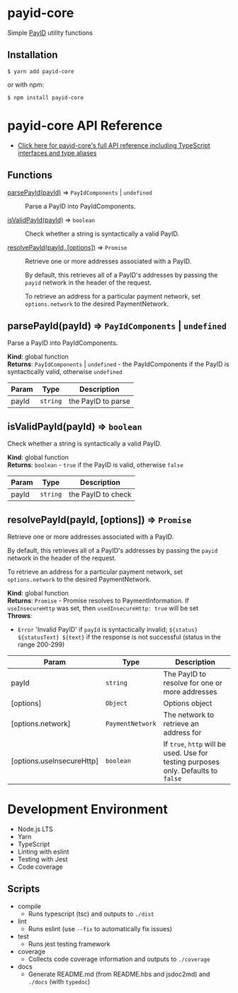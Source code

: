 # payid-core

Simple [PayID](https://payid.org/) utility functions

## Installation

```
$ yarn add payid-core
```

or with npm:
```
$ npm install payid-core
```

# payid-core API Reference

- [Click here for payid-core's full API reference including TypeScript interfaces and type aliases](https://intelliot.github.io/payid-core/modules/_index_.html)

## Functions

<dl>
<dt><a href="#parsePayId">parsePayId(payId)</a> ⇒ <code>PayIdComponents</code> | <code>undefined</code></dt>
<dd><p>Parse a PayID into PayIdComponents.</p>
</dd>
<dt><a href="#isValidPayId">isValidPayId(payId)</a> ⇒ <code>boolean</code></dt>
<dd><p>Check whether a string is syntactically a valid PayID.</p>
</dd>
<dt><a href="#resolvePayId">resolvePayId(payId, [options])</a> ⇒ <code>Promise</code></dt>
<dd><p>Retrieve one or more addresses associated with a PayID.</p>
<p>By default, this retrieves all of a PayID&#39;s addresses by passing the <code>payid</code> network in the header of the request.</p>
<p>To retrieve an address for a particular payment network, set <code>options.network</code> to the desired PaymentNetwork.</p>
</dd>
</dl>

<a name="parsePayId"></a>

## parsePayId(payId) ⇒ <code>PayIdComponents</code> \| <code>undefined</code>
Parse a PayID into PayIdComponents.

**Kind**: global function  
**Returns**: <code>PayIdComponents</code> \| <code>undefined</code> - the PayIdComponents if the PayID is syntactically valid, otherwise `undefined`  

| Param | Type | Description |
| --- | --- | --- |
| payId | <code>string</code> | the PayID to parse |

<a name="isValidPayId"></a>

## isValidPayId(payId) ⇒ <code>boolean</code>
Check whether a string is syntactically a valid PayID.

**Kind**: global function  
**Returns**: <code>boolean</code> - `true` if the PayID is valid, otherwise `false`  

| Param | Type | Description |
| --- | --- | --- |
| payId | <code>string</code> | the PayID to check |

<a name="resolvePayId"></a>

## resolvePayId(payId, [options]) ⇒ <code>Promise</code>
Retrieve one or more addresses associated with a PayID.

By default, this retrieves all of a PayID's addresses by passing the `payid` network in the header of the request.

To retrieve an address for a particular payment network, set `options.network` to the desired PaymentNetwork.

**Kind**: global function  
**Returns**: <code>Promise</code> - Promise resolves to PaymentInformation. If `useInsecureHttp` was set, then `usedInsecureHttp: true` will be set  
**Throws**:

- <code>Error</code> 'Invalid PayID' if `payId` is syntactically invalid;
                `${status} ${statusText} ${text}` if the response is not successful (status in the range 200-299)


| Param | Type | Description |
| --- | --- | --- |
| payId | <code>string</code> | The PayID to resolve for one or more addresses |
| [options] | <code>Object</code> | Options object |
| [options.network] | <code>PaymentNetwork</code> | The network to retrieve an address for |
| [options.useInsecureHttp] | <code>boolean</code> | If `true`, `http` will be used. Use for testing purposes only. Defaults to `false` |


# Development Environment

* Node.js LTS
* Yarn
* TypeScript
* Linting with eslint
* Testing with Jest
* Code coverage

## Scripts

* compile
  * Runs typescript (tsc) and outputs to `./dist`
* lint
  * Runs eslint (use `--fix` to automatically fix issues)
* test
  * Runs jest testing framework
* coverage
  * Collects code coverage information and outputs to `./coverage`
* docs
  * Generate README.md (from README.hbs and jsdoc2md) and `./docs` (with `typedoc`)
